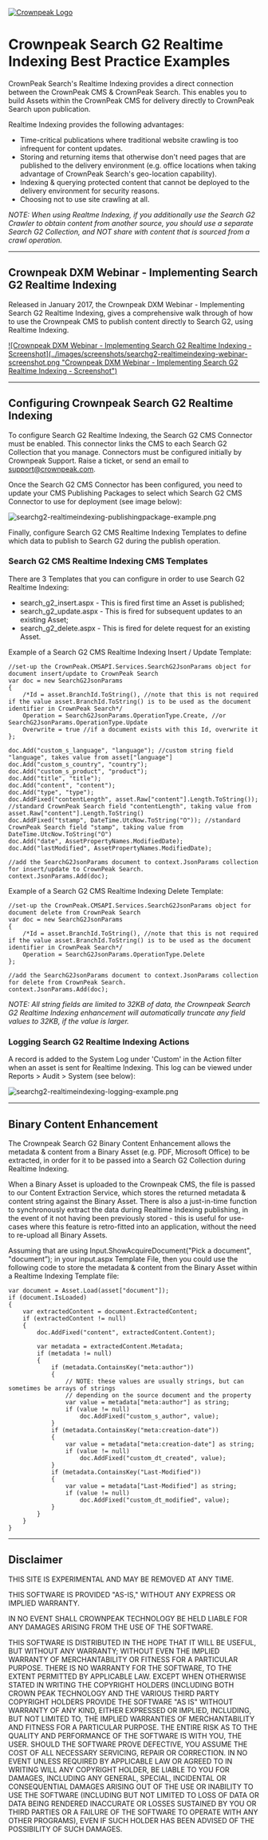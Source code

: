 <a href="http://www.crownpeak.com" target="_blank">![Crownpeak Logo](../images/logo/crownpeak-logo.png?raw=true "Crownpeak Logo")</a>

# Crownpeak Search G2 Realtime Indexing Best Practice Examples

CrownPeak Search's Realtime Indexing provides a direct connection between the CrownPeak CMS & CrownPeak Search. This enables you to build Assets within the CrownPeak CMS for delivery directly to CrownPeak Search upon publication.

Realtime Indexing provides the following advantages:

* Time-critical publications where traditional website crawling is too infrequent for content updates.
* Storing and returning items that otherwise don't need pages that are published to the delivery environment (e.g. office locations when taking advantage of CrownPeak Search's geo-location capability).
* Indexing & querying protected content that cannot be deployed to the delivery environment for security reasons.
* Choosing not to use site crawling at all.

_NOTE: When using Realtme Indexing, if you additionally use the Search G2 Crawler to obtain content from another source, you should use a separate Search G2 Collection, and NOT share with content that is sourced from a crawl operation._

***

## Crownpeak DXM Webinar - Implementing Search G2 Realtime Indexing
Released in January 2017, the Crownpeak DXM Webinar - Implementing Search G2 Realtime Indexing, gives a comprehensive walk through of how to use the Crownpeak CMS to publish content directly to Search G2, using Realtime Indexing.

<a href="http://crownpeak.vzaar.me/8975065" target="_blank">
![Crownpeak DXM Webinar - Implementing Search G2 Realtime Indexing - Screenshot](../images/screenshots/searchg2-realtimeindexing-webinar-screenshot.png "Crownpeak DXM Webinar - Implementing Search G2 Realtime Indexing - Screenshot")</a>

***

## Configuring Crownpeak Search G2 Realtime Indexing

To configure Search G2 Realtime Indexing, the Search G2 CMS Connector must be enabled. This connector links the CMS to each Search G2 Collection that you manage. Connectors must be configured initially by Crownpeak Support. Raise a ticket, or send an email to support@crownpeak.com.

Once the Search G2 CMS Connector has been configured, you need to update your CMS Publishing Packages to select which Search G2 CMS Connector to use for deployment (see image below):

![searchg2-realtimeindexing-publishingpackage-example.png](../images/examples/searchg2-realtimeindexing-publishingpackage-example.png?raw=true "searchg2-realtimeindexing-publishingpackage-example.png")

Finally, configure Search G2 CMS Realtime Indexing Templates to define which data to publish to Search G2 during the publish operation.

### Search G2 CMS Realtime Indexing CMS Templates

There are 3 Templates that you can configure in order to use Search G2 Realtime Indexing:

* search\_g2\_insert.aspx - This is fired first time an Asset is published;
* search\_g2\_update.aspx - This is fired for subsequent updates to an existing Asset;
* search\_g2\_delete.aspx - This is fired for delete request for an existing Asset.

Example of a Search G2 CMS Realtime Indexing Insert / Update Template:

```
//set-up the CrownPeak.CMSAPI.Services.SearchG2JsonParams object for document insert/update to CrownPeak Search
var doc = new SearchG2JsonParams
{
    /*Id = asset.BranchId.ToString(), //note that this is not required if the value asset.BranchId.ToString() is to be used as the document identifier in CrownPeak Search*/
    Operation = SearchG2JsonParams.OperationType.Create, //or SearchG2JsonParams.OperationType.Update
    Overwrite = true //if a document exists with this Id, overwrite it
};
 
doc.Add("custom_s_language", "language"); //custom string field "language", takes value from asset["language"]
doc.Add("custom_s_country", "country");
doc.Add("custom_s_product", "product");
doc.Add("title", "title");
doc.Add("content", "content");
doc.Add("type", "type");
doc.AddFixed("contentLength", asset.Raw["content"].Length.ToString()); //standard CrownPeak Search field "contentLength", taking value from asset.Raw["content"].Length.ToString()
doc.AddFixed("tstamp", DateTime.UtcNow.ToString("O")); //standard CrownPeak Search field "stamp", taking value from DateTime.UtcNow.ToString("O")
doc.Add("date", AssetPropertyNames.ModifiedDate);
doc.Add("lastModified", AssetPropertyNames.ModifiedDate);
 
//add the SearchG2JsonParams document to context.JsonParams collection for insert/update to CrownPeak Search.
context.JsonParams.Add(doc);
```

Example of a Search G2 CMS Realtime Indexing Delete Template:

```
//set-up the CrownPeak.CMSAPI.Services.SearchG2JsonParams object for document delete from CrownPeak Search
var doc = new SearchG2JsonParams
{
    /*Id = asset.BranchId.ToString(), //note that this is not required if the value asset.BranchId.ToString() is to be used as the document identifier in CrownPeak Search*/
    Operation = SearchG2JsonParams.OperationType.Delete
};
 
//add the SearchG2JsonParams document to context.JsonParams collection for delete from CrownPeak Search.
context.JsonParams.Add(doc);
```

_NOTE: All string fields are limited to 32KB of data, the Crownpeak Search G2 Realtime Indexing enhancement will automatically truncate any field values to 32KB, if the value is larger._

### Logging Search G2 Realtime Indexing Actions

A record is added to the System Log under 'Custom' in the Action filter when an asset is sent for Realtime Indexing.  This log can be viewed under Reports > Audit > System (see below):

![searchg2-realtimeindexing-logging-example.png](../images/examples/searchg2-realtimeindexing-logging-example.png?raw=true "searchg2-realtimeindexing-logging-example.png")

***
## Binary Content Enhancement

The Crownpeak Search G2 Binary Content Enhancement allows the metadata & content from a Binary Asset (e.g. PDF, Microsoft Office) to be extracted, in order for it to be passed into a Search G2 Collection during Realtime Indexing.

When a Binary Asset is uploaded to the Crownpeak CMS, the file is passed to our Content Extraction Service, which stores the returned metadata & content string against the Binary Asset. There is also a just-in-time function to synchronously extract the data during Realtime Indexing publishing, in the event of it not having been previously stored - this is useful for use-cases where this feature is retro-fitted into an application, without the need to re-upload all Binary Assets.

Assuming that are using Input.ShowAcquireDocument("Pick a document", "document”); in your input.aspx Template File, then you could use the following code to store the metadata & content from the Binary Asset within a Realtime Indexing Template file:

```
var document = Asset.Load(asset["document"]);
if (document.IsLoaded)
{
	var extractedContent = document.ExtractedContent;
	if (extractedContent != null)
	{
		doc.AddFixed("content", extractedContent.Content);

		var metadata = extractedContent.Metadata;
		if (metadata != null)
		{
			if (metadata.ContainsKey("meta:author"))
			{
				// NOTE: these values are usually strings, but can sometimes be arrays of strings
				// depending on the source document and the property
				var value = metadata["meta:author"] as string;
				if (value != null)
					doc.AddFixed("custom_s_author", value);
			}
			if (metadata.ContainsKey("meta:creation-date"))
			{
				var value = metadata["meta:creation-date"] as string;
				if (value != null)
					doc.AddFixed("custom_dt_created", value);
			}
			if (metadata.ContainsKey("Last-Modified"))
			{
				var value = metadata["Last-Modified"] as string;
				if (value != null)
					doc.AddFixed("custom_dt_modified", value);
			}
		}
	}
}
```

***

## Disclaimer

THIS SITE IS EXPERIMENTAL AND MAY BE REMOVED AT ANY TIME.

THIS SOFTWARE IS PROVIDED "AS-IS," WITHOUT ANY EXPRESS OR IMPLIED WARRANTY.

IN NO EVENT SHALL CROWNPEAK TECHNOLOGY BE HELD LIABLE FOR ANY DAMAGES ARISING FROM THE USE OF THE SOFTWARE.

THIS SOFTWARE IS DISTRIBUTED IN THE HOPE THAT IT WILL BE USEFUL, BUT WITHOUT ANY WARRANTY; WITHOUT EVEN THE IMPLIED WARRANTY OF MERCHANTABILITY OR FITNESS FOR A PARTICULAR PURPOSE. THERE IS NO WARRANTY FOR THE SOFTWARE, TO THE EXTENT PERMITTED BY APPLICABLE LAW. EXCEPT WHEN OTHERWISE STATED IN WRITING THE COPYRIGHT HOLDERS (INCLUDING BOTH CROWN PEAK TECHNOLOGY AND THE VARIOUS THIRD PARTY COPYRIGHT HOLDERS PROVIDE THE SOFTWARE "AS IS" WITHOUT WARRANTY OF ANY KIND, EITHER EXPRESSED OR IMPLIED, INCLUDING, BUT NOT LIMITED TO, THE IMPLIED WARRANTIES OF MERCHANTABILITY AND FITNESS FOR A PARTICULAR PURPOSE. THE ENTIRE RISK AS TO THE QUALITY AND PERFORMANCE OF THE SOFTWARE IS WITH YOU, THE USER. SHOULD THE SOFTWARE PROVE DEFECTIVE, YOU ASSUME THE COST OF ALL NECESSARY SERVICING, REPAIR OR CORRECTION. IN NO EVENT UNLESS REQUIRED BY APPLICABLE LAW OR AGREED TO IN WRITING WILL ANY COPYRIGHT HOLDER, BE LIABLE TO YOU FOR DAMAGES, INCLUDING ANY GENERAL, SPECIAL, INCIDENTAL OR CONSEQUENTIAL DAMAGES ARISING OUT OF THE USE OR INABILITY TO USE THE SOFTWARE (INCLUDING BUT NOT LIMITED TO LOSS OF DATA OR DATA BEING RENDERED INACCURATE OR LOSSES SUSTAINED BY YOU OR THIRD PARTIES OR A FAILURE OF THE SOFTWARE TO OPERATE WITH ANY OTHER PROGRAMS), EVEN IF SUCH HOLDER HAS BEEN ADVISED OF THE POSSIBILITY OF SUCH DAMAGES.